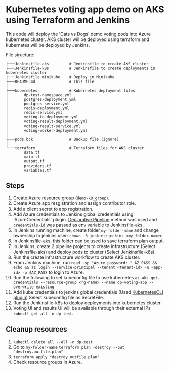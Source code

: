 # Kubernetes voting app demo on AKS using Terraform and Jenkins

This code will deploy the 'Cats vs Dogs' demo voting pods into Azure kubernetes cluster. AKS cluster will be deployed using terraform and kubernetes will be deployed by Jenkins.



File structure:
```
├───Jenkinsfile-aks         # Jenkinsfile to create AKS cluster
├───Jenkinsfile-k8s         # Jenkinsfile to create deployments in kubernetes cluster
├───Jenkinsfile.minikube    # Deploy in Minikube
├───README.md               # This file
│
├───kubernetes              # Kubernetes deployment files
│       dp-test-namespace.yml
│       postgres-deployment.yml
│       postgres-service.yml
│       redis-deployment.yml
│       redis-service.yml
│       voting-fe-deployment.yml
│       voting-result-deployment.yml
│       voting-result-service.yml
│       voting-worker-deployment.yml
│
├───pods.bck                # Backup file (ignore)
│
└───terraform               # Terraform files for AKS cluster
        data.tf
        main.tf
        output.tf
        providers.tf
        variables.tf
```


## Steps 
1. Create Azure resource group (```demo-k8_group```).
2. Create Azure app resgistration and assign contributor role.
3. Add a client secret to app registration.
4. Add Azure credentials to Jenkins global credentials using 'AzureCredentials' plugin.
        [Declarative Pipeline](https://plugins.jenkins.io/azure-credentials/#plugin-content-declarative-pipeline) method was used and ```credentials-id``` was passed as env variable to Jenkinsfile-aks.
5. In Jenkins running machine, create folder ```my-folder-name``` and change ownership to jenkins user: ```chown -R jenkins:jenkins <my-folder-name>```
6. In Jenkinsfile-aks, this folder can be used to save terraform plan output.
7. In Jenkins, create 2 pipeline projects to create infrastructure (Select Jenkinsfile-aks) and deploy pods to cluster (Select Jenkinsfile-k8s).
8. Run the create infrastructure workflow to create AKS cluster.
9. From Jenkins machine, run ```read -sp "Azure password: " AZ_PASS && echo && az login --service-principal --tenant <tenant-id> -u <app-id> -p $AZ_PASS``` to login to Azure.
10. Run the following to set kubeconfig file to use kubernetes ```az aks get-credentials --resource-group <rg-name> --name dp-voting-app --overwrite-existing```
11. Add kube credentials to jenkins global credentials (Used [KubernetesCLI plugin](https://plugins.jenkins.io/kubernetes/#plugin-content-configuration)) Select kubeconfig file as SecretFile.
12. Run the Jenkinsfile-k8s to deploy deployments into kubernetes cluster.
13. Voting UI and results UI will be available through their external IPs ```kubectl get all -n dp-test```.






## Cleanup resources
1. ```kubectl delete all --all -n dp-test```
2. Go to ```my-folder-name``` ```terraform plan -destroy --out  "destroy.outfile.plan"```
3. ```terraform apply "destroy.outfile.plan"```
4. Check resource groups in Azure.
